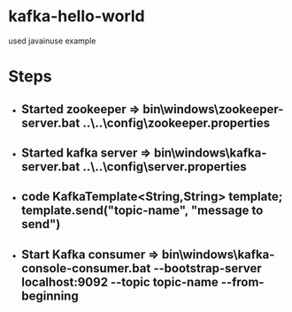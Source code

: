 # kafka-hello-world
used javainuse example
# Steps
- ## Started zookeeper => bin\windows\zookeeper-server.bat ..\\..\config\zookeeper.properties
- ## Started kafka server => bin\windows\kafka-server.bat ..\\..\config\server.properties
- ## code KafkaTemplate<String,String> template; template.send("topic-name", "message to send")
- ## Start Kafka consumer => bin\windows\kafka-console-consumer.bat --bootstrap-server localhost:9092 --topic topic-name --from-beginning
